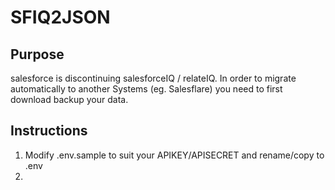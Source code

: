 # SFIQ2JSON

## Purpose

salesforce is discontinuing salesforceIQ / relateIQ. 
In order to migrate automatically to another Systems (eg. Salesflare) you need to first download backup your data. 

## Instructions

1. Modify .env.sample to suit your APIKEY/APISECRET and rename/copy to .env
2. 
